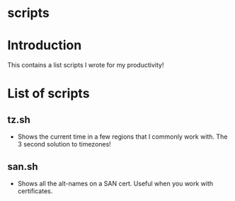 # scripts

# Introduction
This contains a list scripts I wrote for my productivity!

# List of scripts

## tz.sh
* Shows the current time in a few regions that I commonly work with. The 3 second solution to timezones!

## san.sh
* Shows all the alt-names on a SAN cert. Useful when you work with certificates.
